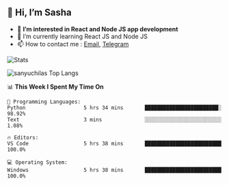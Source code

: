 ## 👋 Hi, I’m Sasha

- 👀 **I’m interested in React and Node JS app development** 
- 🌱 I’m currently learning React JS and Node JS
- 📫 How to contact me : [Email](mailto:sanyuchilas@gmail.com), [Telegram](https://t.me/sanyuchilas)

![Stats](https://github-readme-stats.vercel.app/api?username=sanyuchilas&show_icons=true&theme=react&hide=issues&count_private=true&layout=compact)

![sanyuchilas Top Langs](https://github-readme-stats.vercel.app/api/top-langs/?username=sanyuchilas&theme=react&hide_border=true&include_all_commits=true&count_private=true)

<!--START_SECTION:waka-->
📊 **This Week I Spent My Time On** 

```text
💬 Programming Languages: 
Python                   5 hrs 34 mins       ████████████████████████░   98.92% 
Text                     3 mins              ░░░░░░░░░░░░░░░░░░░░░░░░░   1.08%

🔥 Editors: 
VS Code                  5 hrs 38 mins       █████████████████████████   100.0%

💻 Operating System: 
Windows                  5 hrs 38 mins       █████████████████████████   100.0%

```


<!--END_SECTION:waka-->
